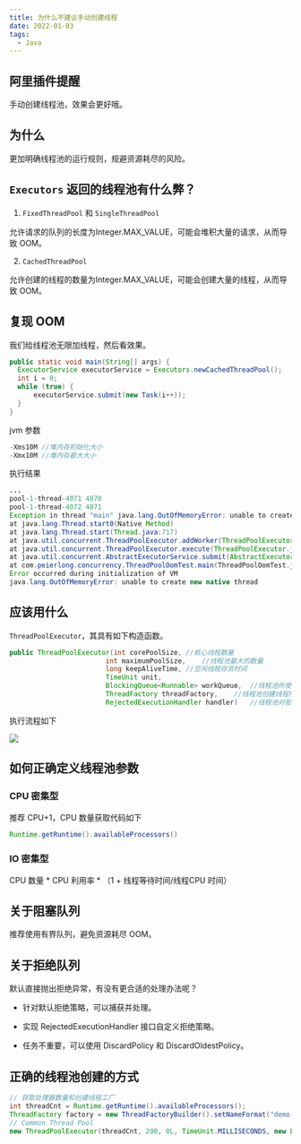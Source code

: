 ```yaml
---
title: 为什么不建议手动创建线程
date: 2022-01-03
tags:
  - Java
---
```


## 阿里插件提醒

手动创建线程池，效果会更好哦。

## 为什么

更加明确线程池的运行规则，规避资源耗尽的风险。

## `Executors` 返回的线程池有什么弊？

1. `FixedThreadPool` 和 `SingleThreadPool`

允许请求的队列的长度为Integer.MAX_VALUE，可能会堆积大量的请求，从而导致 OOM。

2. `CachedThreadPool`

允许创建的线程的数量为Integer.MAX_VALUE，可能会创建大量的线程，从而导致 OOM。

## 复现 OOM

我们给线程池无限加线程，然后看效果。

```java
public static void main(String[] args) {
  ExecutorService executorService = Executors.newCachedThreadPool();
  int i = 0;
  while (true) {
      executorService.submit(new Task(i++));
  }
}
```

jvm 参数

```java
-Xms10M //堆内存初始化大小
-Xmx10M //堆内存最大大小
```

执行结果

```java
...
pool-1-thread-4071 4070
pool-1-thread-4072 4071
Exception in thread "main" java.lang.OutOfMemoryError: unable to create new native thread
at java.lang.Thread.start0(Native Method)
at java.lang.Thread.start(Thread.java:717)
at java.util.concurrent.ThreadPoolExecutor.addWorker(ThreadPoolExecutor.java:957)
at java.util.concurrent.ThreadPoolExecutor.execute(ThreadPoolExecutor.java:1378)
at java.util.concurrent.AbstractExecutorService.submit(AbstractExecutorService.java:112)
at com.peierlong.concurrency.ThreadPoolOomTest.main(ThreadPoolOomTest.java:18)
Error occurred during initialization of VM
java.lang.OutOfMemoryError: unable to create new native thread
```

## 应该用什么

`ThreadPoolExecutor`，其具有如下构造函数。

```java
public ThreadPoolExecutor(int corePoolSize,	//核心线程数量
                        int maximumPoolSize,	//线程池最大的数量
                        long keepAliveTime,	//空闲线程存货时间
                        TimeUnit unit,
                        BlockingQueue<Runnable> workQueue,	//线程池所使用的缓冲队列
                        ThreadFactory threadFactory,	//线程池创建线程所使用的工厂
                        RejectedExecutionHandler handler)	//线程池对拒绝的任务的处理策略
```

执行流程如下

![](https://peierlong-blog.oss-cn-hongkong.aliyuncs.com/uPic/线程池的执行流程.svg)

## 如何正确定义线程池参数

### CPU 密集型

推荐 CPU+1，CPU 数量获取代码如下

```java
Runtime.getRuntime().availableProcessors()
```

### IO 密集型

CPU 数量 * CPU 利用率 * （1 + 线程等待时间/线程CPU 时间）

## 关于阻塞队列

推荐使用有界队列，避免资源耗尽 OOM。

## 关于拒绝队列

默认直接抛出拒绝异常，有没有更合适的处理办法呢？

- 针对默认拒绝策略，可以捕获并处理。

- 实现 RejectedExecutionHandler 接口自定义拒绝策略。

- 任务不重要，可以使用 DiscardPolicy 和 DiscardOldestPolicy。

## 正确的线程池创建的方式

```java
// 获取处理器数量和创建线程工厂
int threadCnt = Runtime.getRuntime().availableProcessors();
ThreadFactory factory = new ThreadFactoryBuilder().setNameFormat("demo-pool-%d").build();
// Common Thread Pool
new ThreadPoolExecutor(threadCnt, 200, 0L, TimeUnit.MILLISECONDS, new LinkedBlockingQueue<Runnable>(1024), factory, new ThreadPoolExecutor.AbortPolicy());
```
